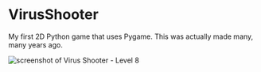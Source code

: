 # VirusShooter
My first 2D Python game that uses Pygame. This was actually made many, many years ago.

![screenshot of Virus Shooter - Level 8](???)
